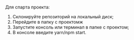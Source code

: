 Для спарта проекта:
1) Склонируйте репозиторий на локальный диск;
2) Перейдите в папку с проектомж
3) Запустите консоль или терминал в папке с проектом;
4) В консоле введите yarn/npm start.
